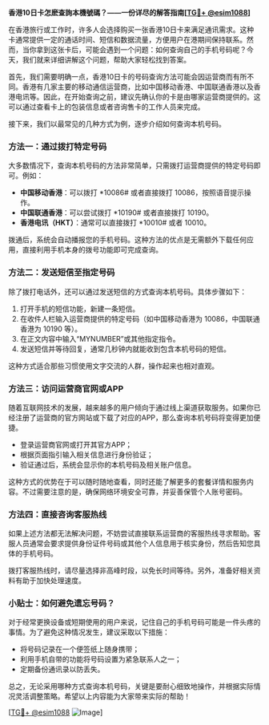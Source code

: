 **香港10日卡怎麽查詢本機號碼？——一份详尽的解答指南[[TG💪+ @esim1088](https://t.me/s/esim1088)]**

在香港旅行或工作时，许多人会选择购买一张香港10日卡来满足通讯需求。这种卡通常提供一定的通话时间、短信和数据流量，方便用户在港期间保持联系。然而，当你拿到这张卡后，可能会遇到一个问题：如何查询自己的手机号码呢？今天，我们就来详细讲解这个问题，帮助大家轻松找到答案。

首先，我们需要明确一点，香港10日卡的号码查询方法可能会因运营商而有所不同。香港有几家主要的移动通信运营商，比如中国移动香港、中国联通香港以及香港电讯等。因此，在开始查询之前，建议先确认你的卡是由哪家运营商提供的。这可以通过查看卡上的包装信息或者咨询售卡的工作人员来完成。

接下来，我们以最常见的几种方式为例，逐步介绍如何查询本机号码。

### 方法一：通过拨打特定号码

大多数情况下，查询本机号码的方法非常简单，只需拨打运营商提供的特定号码即可。例如：

- **中国移动香港**：可以拨打 *10086# 或者直接拨打 10086，按照语音提示操作。
- **中国联通香港**：可以尝试拨打 *10190# 或者直接拨打 10190。
- **香港电讯（HKT）**：通常可以直接拨打 *10010# 或者 10010。

拨通后，系统会自动播报您的手机号码。这种方法的优点是无需额外下载任何应用，直接利用手机本身的拨号功能即可完成查询。

### 方法二：发送短信至指定号码

除了拨打电话外，还可以通过发送短信的方式查询本机号码。具体步骤如下：

1. 打开手机的短信功能，新建一条短信。
2. 在收件人栏输入运营商提供的特定号码（如中国移动香港为 10086，中国联通香港为 10190 等）。
3. 在正文内容中输入“MYNUMBER”或其他指定指令。
4. 发送短信并等待回复，通常几秒钟内就能收到包含本机号码的短信。

这种方式适合那些习惯使用文字交流的人群，操作起来也相对直观。

### 方法三：访问运营商官网或APP

随着互联网技术的发展，越来越多的用户倾向于通过线上渠道获取服务。如果你已经注册了运营商的官方网站或下载了对应的APP，那么查询本机号码将变得更加便捷。

- 登录运营商官网或打开其官方APP；
- 根据页面指引输入相关信息进行身份验证；
- 验证通过后，系统会显示你的本机号码及相关账户信息。

这种方式的优势在于可以随时随地查看，同时还能了解更多的套餐详情和服务内容。不过需要注意的是，确保网络环境安全可靠，并妥善保管个人账号密码。

### 方法四：直接咨询客服热线

如果上述方法都无法解决问题，不妨尝试直接联系运营商的客服热线寻求帮助。客服人员通常会要求提供身份证件号码或其他个人信息用于核实身份，然后告知您具体的手机号码。

拨打客服热线时，请尽量选择非高峰时段，以免长时间等待。另外，准备好相关资料有助于加快处理速度。

### 小贴士：如何避免遗忘号码？

对于经常更换设备或短期使用的用户来说，记住自己的手机号码可能是一件头疼的事情。为了避免这种情况发生，建议采取以下措施：

- 将号码记录在一个便签纸上随身携带；
- 利用手机自带的功能将号码设置为紧急联系人之一；
- 定期备份通讯录以防丢失。

总之，无论采用哪种方式查询本机号码，关键是要耐心细致地操作，并根据实际情况灵活调整策略。希望以上内容能为大家带来实际的帮助！

[[TG💪+ @esim1088](https://t.me/s/esim1088) ![Image](https://i.postimg.cc/4NQfJmqS/Snipaste-2025-05-13-00-14-12.png)]